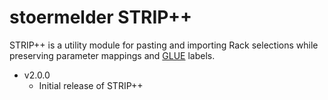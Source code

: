 # stoermelder STRIP++

STRIP++ is a utility module for pasting and importing Rack selections while preserving parameter mappings and [GLUE](Glue.md) labels.

- v2.0.0
    - Initial release of STRIP++